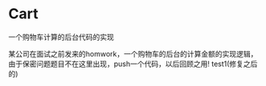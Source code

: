 # Cart
一个购物车计算的后台代码的实现


某公司在面试之前发来的homwork，一个购物车的后台的计算金额的实现逻辑，由于保密问题题目不在这里出现，push一个代码，以后回顾之用!
test1(修复之后的)
